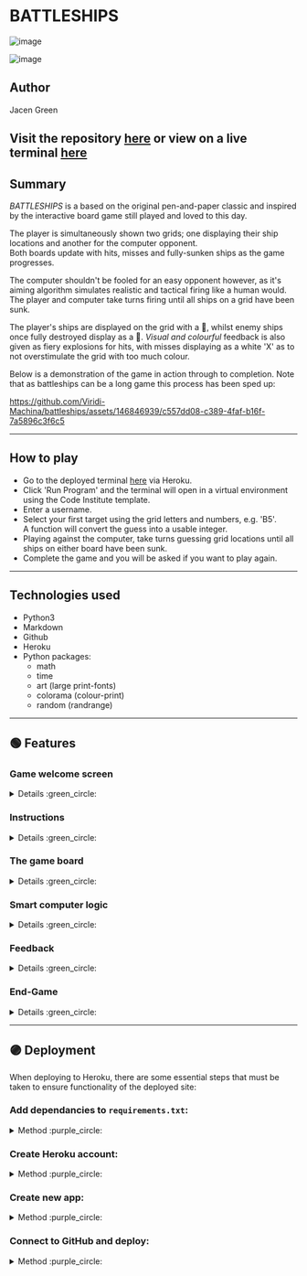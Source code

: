 # BATTLESHIPS
![image](https://github.com/Viridi-Machina/battleships/assets/146846939/b05960af-ba25-475e-a6e6-46e95b1d656d)

![image](https://github.com/Viridi-Machina/battleships/assets/146846939/098f8c7a-847c-494e-be9b-0d7110c2c262)

## Author
Jacen Green

## Visit the repository [here](https://github.com/Viridi-Machina/battleships) or view on a live terminal [here](https://battleships-v-a3fa1471e145.herokuapp.com/)

## Summary
*BATTLESHIPS* is a based on the original pen-and-paper classic and inspired by the interactive board game still played and loved to this day.

The player is simultaneously shown two grids; one displaying their ship locations and another for the computer opponent.<br>
Both boards update with hits, misses and fully-sunken ships as the game progresses. 

The computer shouldn't be fooled for an easy opponent however, as it's aiming algorithm simulates realistic and tactical firing like a human would. 
The player and computer take turns firing until all ships on a grid have been sunk.

The player's ships are displayed on the grid with a :large_blue_circle:, whilst enemy ships once fully destroyed display as a :red_circle:.
*Visual and colourful* feedback is also given as fiery explosions for hits, with misses displaying as a white 'X' as to not overstimulate the grid with too much colour.

Below is a demonstration of the game in action through to completion. Note that as battleships can be a long game this process has been sped up:

https://github.com/Viridi-Machina/battleships/assets/146846939/c557dd08-c389-4faf-b16f-7a5896c3f6c5

<hr>

## How to play
- Go to the deployed terminal [here](https://battleships-v-a3fa1471e145.herokuapp.com/) via Heroku.
- Click 'Run Program' and the terminal will open in a virtual environment using the Code Institute template.
- Enter a username.
- Select your first target using the grid letters and numbers, e.g. 'B5'.<br>
  A function will convert the guess into a usable integer.
- Playing against the computer, take turns guessing grid locations until all ships on either board have been sunk.
- Complete the game and you will be asked if you want to play again.

<hr>

## Technologies used
- Python3
- Markdown
- Github
- Heroku
- Python packages:
  - math
  - time
  - art (large print-fonts)
  - colorama (colour-print)
  - random (randrange)

<hr>

## :green_circle: Features
### Game welcome screen
<details>
 <summary>Details :green_circle:</summary>
 
![image](https://github.com/Viridi-Machina/battleships/assets/146846939/56703510-b6a6-4669-be39-60c75f3b1060)

Using a combination of the 'colorama' and 'art' packages, as well as block strings, a colourful and bold welcome screen was produced.<br>
It was designed to be as engaging as possible given the limitations of the terminal environment.
</details>

### Instructions
<details>
 <summary>Details :green_circle:</summary>
 
![image](https://github.com/Viridi-Machina/battleships/assets/146846939/d1cf4c30-b5f1-4a7b-a6b5-819bb44a2012)

Using 'colorama', a simple instructions screen teaches the player how to play within the terminal.
</details>

### The game board
<details>
 <summary>Details :green_circle:</summary>
 
![image](https://github.com/Viridi-Machina/battleships/assets/146846939/b2d12a77-f295-486e-9647-bd29c3da5062)

The heart of the game. Perhaps the most time-consuming aspect of the game to complete.<br>
- The `display_grid()` function simultaneously creates two grids adjacent to one another.

- On every line that is printed, each grid element is assigned a grid value 11-110.<br>
  11-110 because each axis starts at 1, including the letter A.

- Each grid element is then checked against variables defined in and imported from another<br>
  Python file called `stats.py`. This effectively acts as a class for the player and<br>
  computer's respective ship co-ordinates, hits, misses etc.

- Every grid element is then assigned a unicode symbol depending on whether it is recorded<br>
  as a hit, miss or if a ship has been completely destroyed.

- The decorative elements - border and axes - are construced around the grid using another<br>
  imported file called `grid.py`, which acts as the library for all grid elements and<br>
  colour-changing variables.

 <details>
  <summary>display_grid() :mag:</summary>

  ![image](https://github.com/Viridi-Machina/battleships/assets/146846939/33cfc449-46b1-4918-a284-701c2cf15cda)
 </details>

 <details>
  <summary>stats.py :mag:</summary>

  ![image](https://github.com/Viridi-Machina/battleships/assets/146846939/e8e668f2-bf9f-43ae-93a9-18d50437cdf3)
 </details>

 <details>
  <summary>grid.py :mag:</summary>

  ![image](https://github.com/Viridi-Machina/battleships/assets/146846939/5a0070fe-63b0-4fa8-b813-bb26751e25fa)
 </details>
</details>

### Smart computer logic
<details>
  <summary>Details :green_circle:</summary>

https://github.com/Viridi-Machina/battleships/assets/146846939/1f6d3838-cd70-4ec8-848c-135564750004

In the video clip above, take note of how the computer makes decisions. 
- Upon landing a hit, it will think of surrounding spaces that could result in a hit.
- At random, one of those guesses will be chosen. If it misses, it tries again.
- Upon another hit, the computer will work out the direction the ship is facing.
- It will keep firing until the ship is destroyed, then guess again at random.

*Special case*
- In the event that two player-ships are adjacent to one another, a ship may be<br>
  destroyed, the computer's aiming logic is reset and there may still be multiple<br>
  hits on the board.
- The computer will use the hit information to continue making educated guesses.
</details>


### Feedback
<details>
  <summary>Details :green_circle:</summary>
  
 ![image](https://github.com/Viridi-Machina/battleships/assets/146846939/529faec4-8cd1-43e3-b4d6-6a2b73fc1ac4)

 Written feedback is given via the terminal when scoring a hit, miss, destroying a ship or having one of your own destroyed.<br>
 In any case, colorama is used to emphasise whether the player or computer is affected, and a `time.sleeper()` method is<br>
 used to allow the player to read the message for a second before the grid-display takes up the window space.
</details>

### End-Game
<details>
  <summary>Details :green_circle:</summary>

  ![image](https://github.com/Viridi-Machina/battleships/assets/146846939/54e64f69-2044-4c06-82b0-ed775711aefb)

  After completing the game, a final end-game screen will display whether you have won or lost,<br>
  before asking if the player would like to replay the game.
</details>

<hr>

## :purple_circle: Deployment

When deploying to Heroku, there are some essential steps that must be taken to ensure functionality of the deployed site:

### Add dependancies to `requirements.txt`:
<details>
 <summary>Method :purple_circle:</summary>

- If any packages have been installed and used within a given project, then these need to be catalogued in a requirements.txt file.<br>
This can be done by entering the following command in the workspace terminal:

      pip3 freeze > requirements.txt
  If you are using VS Code you can the following command instead:

      py -m pip freeze > requirements.txt 
  Please note however that this method will pull all current dependancies in your project, *as well* as their respective dependancies as well.<br>
  It may be more ideal to manually populate your requirements.txt file as you have greater control such as version control.

  Commit these changes and push them to your Github repository.
</details>

### Create Heroku account:
<details>
 <summary>Method :purple_circle:</summary>

- First, you will need to visit the Heroku site and log in. If you do not have an account yet then click `Sign Up` and follow their instructions.

      https://id.heroku.com/login
    <details>
     <summary>Login Screen :mag:</summary>
 
  ![image](https://github.com/Viridi-Machina/battleships/assets/146846939/c9a0efb3-f071-411e-9eea-144d391bea06)
    </details>
    
- When logging in, as an added security measure you will need to use an authenticator app in tandem with the site so that you can proceed<br>
  to the dashboard. You will need to make sure you download the `Salesforce Authenticator` app from you respective mobile marketplace.

    <details>
     <summary>Authentication Screen :mag:</summary>
 
  ![image](https://github.com/Viridi-Machina/battleships/assets/146846939/5b99b35a-9bd6-434c-9caf-43a2620f7c70)
    </details>

- Finally you will arrive at the `Heroku Dashboard` where you will be able to deploy your app.
</details>

### Create new app:
<details>
 <summary>Method :purple_circle:</summary>

- From the dashboard you will be able to see your deployed projects. Click on `New`, then `Create new app`:
  <details>
    <summary>Dashboard :mag:</summary>
    
    ![image](https://github.com/Viridi-Machina/battleships/assets/146846939/d4468782-45f9-4c26-8369-1ddffee2b408)
  </details>

- Enter a unique `App name` and `Choose a region`, then click `Create app`.<br>
  Once created you navigate to the `Settings` menu.
  <details>
    <summary>App Dashboard :mag:</summary>

    ![image](https://github.com/Viridi-Machina/battleships/assets/146846939/fde9249a-f073-46af-aeff-ddf4b7d6aacf)
  </details>
  
- Within the `Settings` menu, navigate to `Config Vars` (Also known as *Environment Variables*).<br>
  This is where private and sensitive data, such as credentials and keys, will be stored for the project.
  <details>
    <summary>App Settings :mag:</summary>

    ![image](https://github.com/Viridi-Machina/battleships/assets/146846939/078e131f-0ec6-483f-9031-7049385cdad8)
  </details>

- If the project is dependant on a creds.json file, then this is where the data will be stored.
- Click `Reveal Config Vars`. Type in the first `KEY`: 'CREDS'.<br>
  For the `VALUE` paste in the contents of your creds.json file from the IDE that you are using.
- It is also important to set another KEY, VALUE pair as `PORT`, `8000` respectively<br>
  or the project may not properly deploy.
  <details>
    <summary>Config Vars :mag:</summary>
    
    ![image](https://github.com/Viridi-Machina/battleships/assets/146846939/0721287b-f32f-4b37-be16-ddcf1cfeb1c2)
  </details>

- Next, some `Buildpacks` will need to be added which will add further dependancies outisde of the project<br>
  which will allow the deployment to run in a virtual environment.
- First, click `Add buildpack` and select `python`. Then add `nodejs`. It is important that you do it in this order.<br>
  The ordering however can be changed afterwords by dragging their burger icons within the buildpacks list.
  <details>
    <summary>Buildpacks :mag:</summary>
 
    ![image](https://github.com/Viridi-Machina/battleships/assets/146846939/d7a30ca4-e36a-44eb-8e87-5626e84e7e25)
  </details>
</details>

### Connect to GitHub and deploy:
<details>
  <summary>Method :purple_circle:</summary>

  - Navigate to the `Deploy` menu. For `Deployment method` select GitHub. Finally, you can manually deploy the project.
    <details>
      <summary>Deploy Menu :mag:</summary>

    ![image](https://github.com/Viridi-Machina/battleships/assets/146846939/9081df0b-d551-40f2-b9c1-f770b9d4a5fb)
    </details>
</details>
